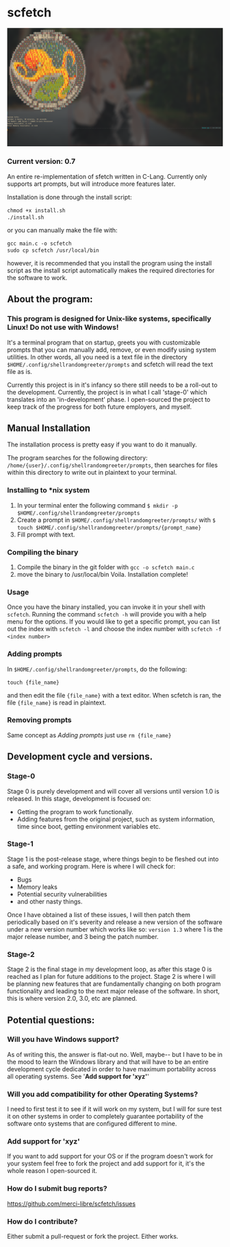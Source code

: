 # scfetch
![alt text](https://github.com/merci-libre/scfetch/blob/main/blobs/screenshot_077.png)
### Current version: 0.7
An entire re-implementation of sfetch written in C-Lang.
Currently only supports art prompts, but will introduce more features later.

Installation is done through the install script:
```
chmod +x install.sh
./install.sh
```
or you can manually make the file with:
```
gcc main.c -o scfetch
sudo cp scfetch /usr/local/bin
```
however, it is recommended that you install the program using the install script as 
the install script automatically makes the required directories for the software to work.

## About the program:

### This program is designed for Unix-like systems, specifically **Linux**! Do not use with Windows!
It's a terminal program that on startup, greets you with customizable prompts that you can manually add, remove, or even modify using system utilities.
In other words, all you need is a text file in the directory `$HOME/.config/shellrandomgreeter/prompts` and scfetch will read the text file as is.

Currently this project is in it's infancy so there still needs to be a roll-out to the development. Currently, the project is in what I call 'stage-0' which translates into an 'in-development' phase.
I open-sourced the project to keep track of the progress for both future employers, and myself.

## Manual Installation
The installation process is pretty easy if you want to do it manually.

The program searches for the following directory:
`/home/{user}/.config/shellrandomgreeter/prompts`, then searches for files within this directory to write out
in plaintext to your terminal. 
### Installing to *nix system
  1. In your terminal enter the following command `$ mkdir -p $HOME/.config/shellrandomgreeter/prompts`
  2. Create a prompt in `$HOME/.config/shellrandomgreeter/prompts/` with `$ touch $HOME/.config/shellrandomgreeter/prompts/{prompt_name}`
  3. Fill prompt with text.
### Compiling the binary
  1. Compile the binary in the git folder with `gcc -o scfetch main.c`
  2. move the binary to /usr/local/bin
Voila. Installation complete!


### Usage
Once you have the binary installed, you can invoke it in your shell with `scfetch`.
Running the command `scfetch -h` will provide you with a help menu for the options.
If you would like to get a specific prompt, you can list out the index with `scfetch -l`
and choose the index number with `scfetch -f <index number>`

### Adding prompts

In `$HOME/.config/shellrandomgreeter/prompts`, do the following:
```
touch {file_name}
```
and then edit the file `{file_name}` with a text editor. When scfetch is ran, the file `{file_name}` is read in plaintext.

### Removing prompts
Same concept as *Adding prompts* just use `rm {file_name}`

## Development cycle and versions.
### Stage-0 
Stage 0 is purely development and will cover all versions until version 1.0 is released. In this stage, development is focused on:
- Getting the program to work functionally.
- Adding features from the original project, such as system information, time since boot, getting environment variables etc.

### Stage-1
Stage 1 is the post-release stage, where things begin to be fleshed out into a safe, and working program.
Here is where I will check for:
- Bugs
- Memory leaks
- Potential security vulnerabilities
- and other nasty things.

Once I have obtained a list of these issues, I will then patch them periodically based on it's severity and release a new version of the software under a new version number which works like so: ```version 1.3``` where 1 is the major release number, and 3 being the patch number. 

### Stage-2
Stage 2 is the final stage in my development loop, as after this stage 0 is reached as I plan for future additions to the project. Stage 2 is where I will be planning new features that are fundamentally changing on both program functionality and leading to the next major release of the software. In short, this is where version 2.0, 3.0, etc are planned. 

## Potential questions:
### Will you have Windows support?
As of writing this, the answer is flat-out no. Well, maybe-- but I have to be in the mood to learn the Windows library and that will have to be an entire development cycle dedicated in order to have maximum portability across all operating systems. See '**Add support for 'xyz'**'
### Will you add compatibility for other Operating Systems?
I need to first test it to see if it will work on my system, but I will for sure test it on other systems in order to completely guarantee portability of the software onto systems that are configured different to mine.
### Add support for 'xyz'
If you want to add support for your OS or if the program doesn't work for your system feel free to fork the project and add support for it, it's the whole reason I open-sourced it.
### How do I submit bug reports?
https://github.com/merci-libre/scfetch/issues
### How do I contribute?
Either submit a pull-request or fork the project. Either works.
